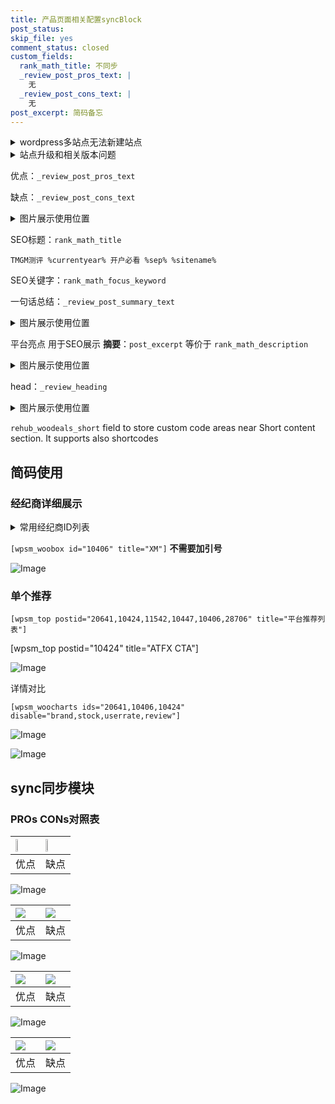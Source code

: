 ```yaml
---
title: 产品页面相关配置syncBlock
post_status: 
skip_file: yes
comment_status: closed
custom_fields:
  rank_math_title: 不同步
  _review_post_pros_text: |
    无
  _review_post_cons_text: |
    无
post_excerpt: 简码备忘
---
```

<details><summary>wordpress多站点无法新建站点</summary>

<li>和报错需要清理cookies一样的原因</li>
<li>wp-config.php里面<code>define( 'SUBDOMAIN_INSTALL', false );//子域名安装</code></li>
<li>新建子站点是用<code>define( 'SUBDOMAIN_INSTALL', true);//子域名安装</code> 完成以后，改成<code>false</code></li>
</details>

<details><summary>站点升级和相关版本问题</summary>

<p>wordpress：5.9.9
woocommerce：7.5.1
出现问题的地方：主题选项里面>><strong>Product layout >>compact style</strong></p>
<p>如何出现没有用过的字段 导致无法保存。先导出配置 然后进行修改，后面再次恢复即可。</p>
<p>出现部分字段无法显示时，需要返回默认布局后，对产品进行保存就好了。</p>
<p></p>
</details>

优点：`_review_post_pros_text`

缺点：`_review_post_cons_text`

<details><summary>图片展示使用位置</summary>

<img src="https://prod-files-secure.s3.us-west-2.amazonaws.com/39ed1227-6d7d-4570-be36-9ccd4a2c4241/f51d3d83-55d4-4bdf-9604-f37ec77ab556/Untitled.png?X-Amz-Algorithm=AWS4-HMAC-SHA256&X-Amz-Content-Sha256=UNSIGNED-PAYLOAD&X-Amz-Credential=ASIAZI2LB466TJQXZY3H%2F20250628%2Fus-west-2%2Fs3%2Faws4_request&X-Amz-Date=20250628T165517Z&X-Amz-Expires=3600&X-Amz-Security-Token=IQoJb3JpZ2luX2VjEJn%2F%2F%2F%2F%2F%2F%2F%2F%2F%2FwEaCXVzLXdlc3QtMiJIMEYCIQCOWvcTiq57s19EodaEa%2F8vF3nMGPb%2B3DrykyC%2BLX4d9gIhAPyqg9cWK95MPc8quRoWvjPY%2FZxTyV%2BIiDUjibx7L%2F%2BAKogECJL%2F%2F%2F%2F%2F%2F%2F%2F%2F%2FwEQABoMNjM3NDIzMTgzODA1IgwybKOb431P4hJRCBQq3APCg51VfV9CTcIqFeSxRQCFiIaXYJKEWus0RaffXy82Qus1veiOGLczFXlP%2BcuHJMnU7z%2FrwnsLm8UomPwWMcutUoGyTLKshsL8Ph8VbdU7EmvYJq9NpsUbuw0ncNehgUeT%2Bc7X4ObJA%2BeSW5pklZOoHpwn2k0aA8NlRhVw21GfigVcLK5iPHiro4Oj9qInbpUC7d5OP27mrwUJeLy359UZopM8YIacq0kvxv6Nw3pMys5VwVUp8WMyOwtvtfwFzCuahgUsbJWUUtyyq%2BcNnIL2BZsZt0YAg4MHz%2Fv%2FMHLmjcJZmGTnfNFw%2BhtNqDQb6QCf60ujP9TQD0w0mMlAdUPxA%2Bh%2FH2WqNOYVPFFEWPm3hUXpJpX%2BjtuujD7foGVfslsPFiZ%2BtJKUZaumRkiMVHjmhQ3e%2F5Jiz0sjwQ1r7WJ84jMZnRLW%2BxOA%2FCJIwteS1SkuQjAgQlpGMCJzuBQzY2Y9NBydOBAEwby0QutrZDJNBz%2BVXUR59xGVMd2hcNEO%2F1PbXB9xRhIZff8BuiXLM%2FCjBMdC0dvgb1bTa7HrR4ALoWtvFO5BDUw6YA%2BARxUcgttTQsICy%2Fx75msnDckeoLfYje8DltXRGT8Q%2Fzcl1IHuXLEVJQFV2OVtithTtDDlsoDDBjqkAXcOKFdXePryOokn623zjuhEpmuzxmqlbJzYLhGHEKBU%2BKjw%2BPKhIC1g2YG89Npy5sQdWx%2FqVzB2TXa%2Bnz2yM%2B81ZiXeBi%2B8cJJqoKDEYxT%2Fvqd9BLohkw5YUT4c5QZgs%2FB4oIf9KiHM4ds8Avc%2BWkkrNnVgkeCw3E6xsLOcpgG94Msa504SCZp0Y%2B4OldbWQPCoS5NAkHo9ilCHSGhxFZGf3rGn&X-Amz-Signature=97c90f093325010ab86f856bf8fc3449358cc14856f40c6def5a6e64a5599dbb&X-Amz-SignedHeaders=host&x-amz-checksum-mode=ENABLED&x-id=GetObject" alt="Image">
</details>

SEO标题：`rank_math_title`

`TMGM测评 %currentyear% 开户必看 %sep% %sitename%`

SEO关键字：`rank_math_focus_keyword`

一句话总结：`_review_post_summary_text`

<details><summary>图片展示使用位置</summary>

<img src="https://prod-files-secure.s3.us-west-2.amazonaws.com/39ed1227-6d7d-4570-be36-9ccd4a2c4241/4b96a922-296c-4f4e-8630-d1c870cbce01/Untitled.png?X-Amz-Algorithm=AWS4-HMAC-SHA256&X-Amz-Content-Sha256=UNSIGNED-PAYLOAD&X-Amz-Credential=ASIAZI2LB4666KKZ32KU%2F20250628%2Fus-west-2%2Fs3%2Faws4_request&X-Amz-Date=20250628T165517Z&X-Amz-Expires=3600&X-Amz-Security-Token=IQoJb3JpZ2luX2VjEJn%2F%2F%2F%2F%2F%2F%2F%2F%2F%2FwEaCXVzLXdlc3QtMiJHMEUCIGUsvJZQ6amr0CY3wGY%2F%2Bg8KroxqTC0IoJMt%2BxYzImI8AiEAhuC%2FcvXzs3ojbhyT2QJjtP96%2FCGhqnSRgAljevdpZsIqiAQIkv%2F%2F%2F%2F%2F%2F%2F%2F%2F%2FARAAGgw2Mzc0MjMxODM4MDUiDMoUeWTFF1CZ6N1OrircA6NMBqWfH6Mkfan5zCdvNpLoxV8VNC3L62EqyqNYwAOIHdauUWjlUd0W%2Fkz%2FPpHbfjb6hbAWNCuYxadHazufgPQOpoLlF%2Fa%2FhgDnA%2Fx6CK12eF1Fx37So8rt0DagLF3ciPyjQ8%2BsCvJQ5emUCjUmYOR%2FZBiGMBEGY4wfoaPoH%2ByzI2RiyH0eSW0aynCz%2FXCsZa94iyMQG61Mqvzj9HbgtaA%2FWvGArB%2BNEzwdYseTCWmFZAy69d6HERDv%2FxuoytfgMd3aMqXjMd%2B%2Bd7K5vDuyUQKKdgVFX3FU8x8fDinUvke9JpKvVWI8CFG6ZzADhq0SEsT5ZfmgF3%2Bq3%2BY3jG2IQscjXtBqVFyIEtsZqHQh1E0HJyplXGG2lt%2B0Jh3z2gVYjVRuKFMldpnhlNT3Fhmg5MNe7nP66lp0KZHKeYcSMbxrBaIIhhZ0viEis8s%2BZlKHGcthztLGDWsi%2FpaLE8d0HWw9KPSimAMcUzqj1PeAnZEVCnaqfdw9vFDb3K%2BTIgAlkvr%2BjnSkwWHRrfpBTleUTKvGXXkTMZtVWWIF0YRSuT1%2BtGM4dc6t1i0gRdRVuXKxnbGxbuQsIbRc4EjgKvvaj57g5W%2FnGQaL%2BwTMHnl3Ik5cjCD8yO2sNEjNYWSFMIKygMMGOqUBsQUkcuo0%2BiP%2FbqPlE3FirN23NwPTvJ51oTQKONPRm1pNZI89O%2B88kNW7NtzscU3wj5LFRn6JLp7JKcdY4yh%2BtYXyOCoWfcNdgEsiquux89JlxhnnVbPmOryYOwfzS1ojLvr9uUlz3JDMDxbaTCa5UD1gYDKU2TiaydFGJOCPP1zOAfJdGNOZ1Dhed0HWZ554xMsLkuTdzLU%2BehvTfhO2bo9u9%2BHe&X-Amz-Signature=e9f623ec25c48a0f6f676de1bf5bda3e7050d22f66f93f894ae2cc379e2428d0&X-Amz-SignedHeaders=host&x-amz-checksum-mode=ENABLED&x-id=GetObject" alt="Image">
</details>

平台亮点 用于SEO展示 **摘要**：`post_excerpt`  等价于 `rank_math_description`

<details><summary>图片展示使用位置</summary>

<img src="https://prod-files-secure.s3.us-west-2.amazonaws.com/39ed1227-6d7d-4570-be36-9ccd4a2c4241/1ee11f63-b60a-4dfe-a7a7-d58ff23b5d88/Untitled.png?X-Amz-Algorithm=AWS4-HMAC-SHA256&X-Amz-Content-Sha256=UNSIGNED-PAYLOAD&X-Amz-Credential=ASIAZI2LB4667MBBEZAF%2F20250628%2Fus-west-2%2Fs3%2Faws4_request&X-Amz-Date=20250628T165518Z&X-Amz-Expires=3600&X-Amz-Security-Token=IQoJb3JpZ2luX2VjEJn%2F%2F%2F%2F%2F%2F%2F%2F%2F%2FwEaCXVzLXdlc3QtMiJHMEUCIQCr6kNbKR3VlkNUzu9NdTQTYRqzO43r3Wev2YAdU89thgIgfXBkb2fQ2HABsiv2J7sH0knpgpJ81SEAJU0LsbESMZwqiAQIkv%2F%2F%2F%2F%2F%2F%2F%2F%2F%2FARAAGgw2Mzc0MjMxODM4MDUiDNQMVHswkLH2qAjHNSrcA9rfPbHwRBJsz2%2F44NRszE%2FxRPtyJoLeTldvMSNOV1ERX0OFCXiaG9L%2BpU5mJ26o%2F%2Bkxw2CdjWoZfcmrhHzUuK6mC%2FTMjQ4%2FSvhMg07O7jeQT%2B9kc0mH6Y8ioEqJ%2F0IrqsaTskKpu5F53cm3DeDIyxTKbwU7AcAy6nscVF%2FX5YoqwcFOGgvQh7Dc34H2SZqERvHPY6A2KixzDEBUlgFTjRWSOYvGEHqJ6ulZP5Y47dzyg9%2Fc%2BFyu08l9Wt72u1w9%2FtAQM9SvdnAhmJmybHSDjpiT5UzctEFGbI3zQ5Z57OipIRTdc0ITOucuFWaCBaAXsmY5TIRbkqx11uCYp7IQTjInHhANImWXS76BlpFCWtssVA1H3s3jBLeJ5qsTKslGRSc9xLfPmRe6CvnXgEKIzBYr7HYit2Kr3P8VKUyF96CoI0ocC8%2FvfIE0V95gjgwbsiBrpXXdHt5euIT1R2CL%2FmObkSb8wG8zoTQQ5WUrkffkquaRKX%2FfT4p1Fv5jru2crj6m0o4XLdhBXbp5coJlKTcWiGZpGQiTCTYTz3wYH7Aofqda9vTdz%2FVQm1obwx3m2pbqH1xRzM8KcCtP%2FosH0HHjYZoXIDTLpqLvxMp9CmTF1YfW7LV6Cg%2B7l0S5MKmygMMGOqUBgVcaR%2FfyUBLHZrrlURIwXYPjmuiyNo61zd2Jg%2FjY83SGGkieJnIYcpIB9SJrhE8DOPJruJ34E5iMiUsARZi%2BwQMtdJOVzDFTpDnMyxISiUGEIhGx0dMRqQND%2BjTUqfTwjlGvTaHKL8xYWQjPnv2F7thy3G4kh%2BkjHOqF%2FX9%2FYEgF6%2Fa0ILCFkckPLP6kpYNF0Vde55mHA4RimSZengfPkmkfrqEU&X-Amz-Signature=c6a99b5bf194ff9d3ba3657d3477f0ee45e70646ef45711d8ca69c5b1c3dc911&X-Amz-SignedHeaders=host&x-amz-checksum-mode=ENABLED&x-id=GetObject" alt="Image">
<img src="https://prod-files-secure.s3.us-west-2.amazonaws.com/39ed1227-6d7d-4570-be36-9ccd4a2c4241/ad4118b5-78d8-4fbe-801e-3b29b5d99c01/Untitled.png?X-Amz-Algorithm=AWS4-HMAC-SHA256&X-Amz-Content-Sha256=UNSIGNED-PAYLOAD&X-Amz-Credential=ASIAZI2LB4667MBBEZAF%2F20250628%2Fus-west-2%2Fs3%2Faws4_request&X-Amz-Date=20250628T165518Z&X-Amz-Expires=3600&X-Amz-Security-Token=IQoJb3JpZ2luX2VjEJn%2F%2F%2F%2F%2F%2F%2F%2F%2F%2FwEaCXVzLXdlc3QtMiJHMEUCIQCr6kNbKR3VlkNUzu9NdTQTYRqzO43r3Wev2YAdU89thgIgfXBkb2fQ2HABsiv2J7sH0knpgpJ81SEAJU0LsbESMZwqiAQIkv%2F%2F%2F%2F%2F%2F%2F%2F%2F%2FARAAGgw2Mzc0MjMxODM4MDUiDNQMVHswkLH2qAjHNSrcA9rfPbHwRBJsz2%2F44NRszE%2FxRPtyJoLeTldvMSNOV1ERX0OFCXiaG9L%2BpU5mJ26o%2F%2Bkxw2CdjWoZfcmrhHzUuK6mC%2FTMjQ4%2FSvhMg07O7jeQT%2B9kc0mH6Y8ioEqJ%2F0IrqsaTskKpu5F53cm3DeDIyxTKbwU7AcAy6nscVF%2FX5YoqwcFOGgvQh7Dc34H2SZqERvHPY6A2KixzDEBUlgFTjRWSOYvGEHqJ6ulZP5Y47dzyg9%2Fc%2BFyu08l9Wt72u1w9%2FtAQM9SvdnAhmJmybHSDjpiT5UzctEFGbI3zQ5Z57OipIRTdc0ITOucuFWaCBaAXsmY5TIRbkqx11uCYp7IQTjInHhANImWXS76BlpFCWtssVA1H3s3jBLeJ5qsTKslGRSc9xLfPmRe6CvnXgEKIzBYr7HYit2Kr3P8VKUyF96CoI0ocC8%2FvfIE0V95gjgwbsiBrpXXdHt5euIT1R2CL%2FmObkSb8wG8zoTQQ5WUrkffkquaRKX%2FfT4p1Fv5jru2crj6m0o4XLdhBXbp5coJlKTcWiGZpGQiTCTYTz3wYH7Aofqda9vTdz%2FVQm1obwx3m2pbqH1xRzM8KcCtP%2FosH0HHjYZoXIDTLpqLvxMp9CmTF1YfW7LV6Cg%2B7l0S5MKmygMMGOqUBgVcaR%2FfyUBLHZrrlURIwXYPjmuiyNo61zd2Jg%2FjY83SGGkieJnIYcpIB9SJrhE8DOPJruJ34E5iMiUsARZi%2BwQMtdJOVzDFTpDnMyxISiUGEIhGx0dMRqQND%2BjTUqfTwjlGvTaHKL8xYWQjPnv2F7thy3G4kh%2BkjHOqF%2FX9%2FYEgF6%2Fa0ILCFkckPLP6kpYNF0Vde55mHA4RimSZengfPkmkfrqEU&X-Amz-Signature=6a0e55350766cefdaa63a44d94508abb048aa5d8cc88d3f2544cd9eef6b2bcf0&X-Amz-SignedHeaders=host&x-amz-checksum-mode=ENABLED&x-id=GetObject" alt="Image">
<img src="https://prod-files-secure.s3.us-west-2.amazonaws.com/39ed1227-6d7d-4570-be36-9ccd4a2c4241/a38cf7c9-a79c-4b64-9e94-13589fe0758b/Untitled.png?X-Amz-Algorithm=AWS4-HMAC-SHA256&X-Amz-Content-Sha256=UNSIGNED-PAYLOAD&X-Amz-Credential=ASIAZI2LB4667MBBEZAF%2F20250628%2Fus-west-2%2Fs3%2Faws4_request&X-Amz-Date=20250628T165518Z&X-Amz-Expires=3600&X-Amz-Security-Token=IQoJb3JpZ2luX2VjEJn%2F%2F%2F%2F%2F%2F%2F%2F%2F%2FwEaCXVzLXdlc3QtMiJHMEUCIQCr6kNbKR3VlkNUzu9NdTQTYRqzO43r3Wev2YAdU89thgIgfXBkb2fQ2HABsiv2J7sH0knpgpJ81SEAJU0LsbESMZwqiAQIkv%2F%2F%2F%2F%2F%2F%2F%2F%2F%2FARAAGgw2Mzc0MjMxODM4MDUiDNQMVHswkLH2qAjHNSrcA9rfPbHwRBJsz2%2F44NRszE%2FxRPtyJoLeTldvMSNOV1ERX0OFCXiaG9L%2BpU5mJ26o%2F%2Bkxw2CdjWoZfcmrhHzUuK6mC%2FTMjQ4%2FSvhMg07O7jeQT%2B9kc0mH6Y8ioEqJ%2F0IrqsaTskKpu5F53cm3DeDIyxTKbwU7AcAy6nscVF%2FX5YoqwcFOGgvQh7Dc34H2SZqERvHPY6A2KixzDEBUlgFTjRWSOYvGEHqJ6ulZP5Y47dzyg9%2Fc%2BFyu08l9Wt72u1w9%2FtAQM9SvdnAhmJmybHSDjpiT5UzctEFGbI3zQ5Z57OipIRTdc0ITOucuFWaCBaAXsmY5TIRbkqx11uCYp7IQTjInHhANImWXS76BlpFCWtssVA1H3s3jBLeJ5qsTKslGRSc9xLfPmRe6CvnXgEKIzBYr7HYit2Kr3P8VKUyF96CoI0ocC8%2FvfIE0V95gjgwbsiBrpXXdHt5euIT1R2CL%2FmObkSb8wG8zoTQQ5WUrkffkquaRKX%2FfT4p1Fv5jru2crj6m0o4XLdhBXbp5coJlKTcWiGZpGQiTCTYTz3wYH7Aofqda9vTdz%2FVQm1obwx3m2pbqH1xRzM8KcCtP%2FosH0HHjYZoXIDTLpqLvxMp9CmTF1YfW7LV6Cg%2B7l0S5MKmygMMGOqUBgVcaR%2FfyUBLHZrrlURIwXYPjmuiyNo61zd2Jg%2FjY83SGGkieJnIYcpIB9SJrhE8DOPJruJ34E5iMiUsARZi%2BwQMtdJOVzDFTpDnMyxISiUGEIhGx0dMRqQND%2BjTUqfTwjlGvTaHKL8xYWQjPnv2F7thy3G4kh%2BkjHOqF%2FX9%2FYEgF6%2Fa0ILCFkckPLP6kpYNF0Vde55mHA4RimSZengfPkmkfrqEU&X-Amz-Signature=d2ecd163ab2f27b15cea79ad371e7db8bb3a5cd6882792f6398e6850d81315ec&X-Amz-SignedHeaders=host&x-amz-checksum-mode=ENABLED&x-id=GetObject" alt="Image">
<img src="https://prod-files-secure.s3.us-west-2.amazonaws.com/39ed1227-6d7d-4570-be36-9ccd4a2c4241/7da6fc1e-d2ac-42ae-8c75-cb5749aa18f6/Untitled.png?X-Amz-Algorithm=AWS4-HMAC-SHA256&X-Amz-Content-Sha256=UNSIGNED-PAYLOAD&X-Amz-Credential=ASIAZI2LB4667MBBEZAF%2F20250628%2Fus-west-2%2Fs3%2Faws4_request&X-Amz-Date=20250628T165518Z&X-Amz-Expires=3600&X-Amz-Security-Token=IQoJb3JpZ2luX2VjEJn%2F%2F%2F%2F%2F%2F%2F%2F%2F%2FwEaCXVzLXdlc3QtMiJHMEUCIQCr6kNbKR3VlkNUzu9NdTQTYRqzO43r3Wev2YAdU89thgIgfXBkb2fQ2HABsiv2J7sH0knpgpJ81SEAJU0LsbESMZwqiAQIkv%2F%2F%2F%2F%2F%2F%2F%2F%2F%2FARAAGgw2Mzc0MjMxODM4MDUiDNQMVHswkLH2qAjHNSrcA9rfPbHwRBJsz2%2F44NRszE%2FxRPtyJoLeTldvMSNOV1ERX0OFCXiaG9L%2BpU5mJ26o%2F%2Bkxw2CdjWoZfcmrhHzUuK6mC%2FTMjQ4%2FSvhMg07O7jeQT%2B9kc0mH6Y8ioEqJ%2F0IrqsaTskKpu5F53cm3DeDIyxTKbwU7AcAy6nscVF%2FX5YoqwcFOGgvQh7Dc34H2SZqERvHPY6A2KixzDEBUlgFTjRWSOYvGEHqJ6ulZP5Y47dzyg9%2Fc%2BFyu08l9Wt72u1w9%2FtAQM9SvdnAhmJmybHSDjpiT5UzctEFGbI3zQ5Z57OipIRTdc0ITOucuFWaCBaAXsmY5TIRbkqx11uCYp7IQTjInHhANImWXS76BlpFCWtssVA1H3s3jBLeJ5qsTKslGRSc9xLfPmRe6CvnXgEKIzBYr7HYit2Kr3P8VKUyF96CoI0ocC8%2FvfIE0V95gjgwbsiBrpXXdHt5euIT1R2CL%2FmObkSb8wG8zoTQQ5WUrkffkquaRKX%2FfT4p1Fv5jru2crj6m0o4XLdhBXbp5coJlKTcWiGZpGQiTCTYTz3wYH7Aofqda9vTdz%2FVQm1obwx3m2pbqH1xRzM8KcCtP%2FosH0HHjYZoXIDTLpqLvxMp9CmTF1YfW7LV6Cg%2B7l0S5MKmygMMGOqUBgVcaR%2FfyUBLHZrrlURIwXYPjmuiyNo61zd2Jg%2FjY83SGGkieJnIYcpIB9SJrhE8DOPJruJ34E5iMiUsARZi%2BwQMtdJOVzDFTpDnMyxISiUGEIhGx0dMRqQND%2BjTUqfTwjlGvTaHKL8xYWQjPnv2F7thy3G4kh%2BkjHOqF%2FX9%2FYEgF6%2Fa0ILCFkckPLP6kpYNF0Vde55mHA4RimSZengfPkmkfrqEU&X-Amz-Signature=616ba62a3f41e13aac4324b272367cf9c67130b469187572469d5aed9c77017f&X-Amz-SignedHeaders=host&x-amz-checksum-mode=ENABLED&x-id=GetObject" alt="Image">
<img src="https://prod-files-secure.s3.us-west-2.amazonaws.com/39ed1227-6d7d-4570-be36-9ccd4a2c4241/7e97f40a-eaee-47f5-b2f9-475f96808fa7/Untitled.png?X-Amz-Algorithm=AWS4-HMAC-SHA256&X-Amz-Content-Sha256=UNSIGNED-PAYLOAD&X-Amz-Credential=ASIAZI2LB4667MBBEZAF%2F20250628%2Fus-west-2%2Fs3%2Faws4_request&X-Amz-Date=20250628T165518Z&X-Amz-Expires=3600&X-Amz-Security-Token=IQoJb3JpZ2luX2VjEJn%2F%2F%2F%2F%2F%2F%2F%2F%2F%2FwEaCXVzLXdlc3QtMiJHMEUCIQCr6kNbKR3VlkNUzu9NdTQTYRqzO43r3Wev2YAdU89thgIgfXBkb2fQ2HABsiv2J7sH0knpgpJ81SEAJU0LsbESMZwqiAQIkv%2F%2F%2F%2F%2F%2F%2F%2F%2F%2FARAAGgw2Mzc0MjMxODM4MDUiDNQMVHswkLH2qAjHNSrcA9rfPbHwRBJsz2%2F44NRszE%2FxRPtyJoLeTldvMSNOV1ERX0OFCXiaG9L%2BpU5mJ26o%2F%2Bkxw2CdjWoZfcmrhHzUuK6mC%2FTMjQ4%2FSvhMg07O7jeQT%2B9kc0mH6Y8ioEqJ%2F0IrqsaTskKpu5F53cm3DeDIyxTKbwU7AcAy6nscVF%2FX5YoqwcFOGgvQh7Dc34H2SZqERvHPY6A2KixzDEBUlgFTjRWSOYvGEHqJ6ulZP5Y47dzyg9%2Fc%2BFyu08l9Wt72u1w9%2FtAQM9SvdnAhmJmybHSDjpiT5UzctEFGbI3zQ5Z57OipIRTdc0ITOucuFWaCBaAXsmY5TIRbkqx11uCYp7IQTjInHhANImWXS76BlpFCWtssVA1H3s3jBLeJ5qsTKslGRSc9xLfPmRe6CvnXgEKIzBYr7HYit2Kr3P8VKUyF96CoI0ocC8%2FvfIE0V95gjgwbsiBrpXXdHt5euIT1R2CL%2FmObkSb8wG8zoTQQ5WUrkffkquaRKX%2FfT4p1Fv5jru2crj6m0o4XLdhBXbp5coJlKTcWiGZpGQiTCTYTz3wYH7Aofqda9vTdz%2FVQm1obwx3m2pbqH1xRzM8KcCtP%2FosH0HHjYZoXIDTLpqLvxMp9CmTF1YfW7LV6Cg%2B7l0S5MKmygMMGOqUBgVcaR%2FfyUBLHZrrlURIwXYPjmuiyNo61zd2Jg%2FjY83SGGkieJnIYcpIB9SJrhE8DOPJruJ34E5iMiUsARZi%2BwQMtdJOVzDFTpDnMyxISiUGEIhGx0dMRqQND%2BjTUqfTwjlGvTaHKL8xYWQjPnv2F7thy3G4kh%2BkjHOqF%2FX9%2FYEgF6%2Fa0ILCFkckPLP6kpYNF0Vde55mHA4RimSZengfPkmkfrqEU&X-Amz-Signature=c938f3a54bc8fc49f19a8395c19624b53ebfd9819f639ecd159384b7e74ff143&X-Amz-SignedHeaders=host&x-amz-checksum-mode=ENABLED&x-id=GetObject" alt="Image">
</details>

head：`_review_heading`

<details><summary>图片展示使用位置</summary>

<img src="https://prod-files-secure.s3.us-west-2.amazonaws.com/39ed1227-6d7d-4570-be36-9ccd4a2c4241/3a4650ad-9887-415c-889a-edd51fa54f27/Untitled.png?X-Amz-Algorithm=AWS4-HMAC-SHA256&X-Amz-Content-Sha256=UNSIGNED-PAYLOAD&X-Amz-Credential=ASIAZI2LB466Z7LPD2PY%2F20250628%2Fus-west-2%2Fs3%2Faws4_request&X-Amz-Date=20250628T165518Z&X-Amz-Expires=3600&X-Amz-Security-Token=IQoJb3JpZ2luX2VjEJn%2F%2F%2F%2F%2F%2F%2F%2F%2F%2FwEaCXVzLXdlc3QtMiJGMEQCIHS6VQi2ySmo0aupVhLzcJfxnlDgBLH1qbMzDQur0Rx9AiArIImTAIC7PykqEkREartrG3oNy8tFIM0CT8ibZxM1YSqIBAiS%2F%2F%2F%2F%2F%2F%2F%2F%2F%2F8BEAAaDDYzNzQyMzE4MzgwNSIMlSSo%2FkCwwLHryUr0KtwDhkRGsmysG7ST9CJopgwlWTcBL%2BjgIm7Kh3p6%2FLXJxowl17UoacW8UOPbCho8x%2FHeEiE%2FO7U6plppMMajFVP9Cdlvnyn5TGSH4bZ8XnAHyJMIw1PwSiTxx7LxqbhI0HNzn3T8EdBMOmwfdwhY28yD2LD6fL0qru5ye8Ztd3OSLcElMJF%2Bg%2Bjt%2B4hXd8DOEIGvhlVm2djNgVV9h9Nnp9xvjE2gmmlmIVDWmkNdRXwasA3iL3Zz1z0Xt8k%2B7ZVY81lARF3o4mIOCDkHHBP0nmxjtNR96IvbpFB8f7Z4IE67l3jluXVMjXlIJpx4YrY8a%2F660F5aFdl0bVLa7Wl6L5uXwCnwZa02ddvYmkEKDAiY2mtbWTCfldoUVyejoQ%2BucgDqcGCzqzUui5Sb9xynjUJK3TuYfi9zwMoKQecAC7yc4IEzsuMXx72Vao7BX%2B%2BQZBl02hX2Bf1Jgt5VH9prVDL5cF99c8dmjDFa5JsnxGoteEB2X6MLjGVDxGi75bEWqt2AzOfj8vv9%2BQZZKfmHb5ltIss43%2B%2Fw3Ft3FgF9KIDB8Km6uW8Ii3%2BBgA5if9hjiN2o7XaykgrlM7E9O4LKI67jn0jU2U3CFxoClujs1Dm272icwcvd66vmXaXH9DcwkLKAwwY6pgFmv6J89mzUckDmDogXmJegtpRz3YPDxHOakcTfJ1536ZaNtz8hE0AfW%2F2xMDzvPs%2FweLjHdbx1%2Fg%2FVtltEqBTM83Mwgia2wF6FCuQ5Ugy3fVO9wVCUSJ80UoKtH2JllQkcISImDXHSTG4s%2BzNZwP8CzgG6%2B8K8LJrbOGnZ83zQI%2FDquv7Osa3e0BH0V3gpY3CPKxZAI%2FCoa0j1pB59XtzFmGh%2BmgS6&X-Amz-Signature=c8687b7b729abe5a7f1baaadccba7dc050a76cf46552dcdb789ebafd442ca42e&X-Amz-SignedHeaders=host&x-amz-checksum-mode=ENABLED&x-id=GetObject" alt="Image">
</details>

`rehub_woodeals_short`	field to store custom code areas near Short content section. It supports also shortcodes



## 简码使用

### 经纪商详细展示

<details><summary>常用经纪商ID列表</summary>

<pre><code class="php">嘉盛 ===> 20641  [wpsm_woobox id="20641" title="嘉盛"]
易信easymarkets ===> 11542  [wpsm_woobox id="11542" title="易信easymarkets"]
ATFX外汇 ===> 10424  [wpsm_woobox id="10424" title="ATFX"]
XM ===> 10406  [wpsm_woobox id="10406" title="XM"]
TMGM ===> 29622  [wpsm_woobox id="29622" title="TMGM"]
HYCM ===> 10447  [wpsm_woobox id="10447" title="HYCM"]
fpmarkets澳福外汇 ===> 20639  [wpsm_woobox id="20639" title="fpmarkets澳福外汇"]</code></pre>
</details>

`[wpsm_woobox id="10406" title="XM"]` **不需要加引号**

![Image](https://prod-files-secure.s3.us-west-2.amazonaws.com/39ed1227-6d7d-4570-be36-9ccd4a2c4241/4f898f9d-0fa7-4e43-acd3-ac6bc7be575a/Untitled.png?X-Amz-Algorithm=AWS4-HMAC-SHA256&X-Amz-Content-Sha256=UNSIGNED-PAYLOAD&X-Amz-Credential=ASIAZI2LB4662RYQG3XJ%2F20250628%2Fus-west-2%2Fs3%2Faws4_request&X-Amz-Date=20250628T165516Z&X-Amz-Expires=3600&X-Amz-Security-Token=IQoJb3JpZ2luX2VjEJn%2F%2F%2F%2F%2F%2F%2F%2F%2F%2FwEaCXVzLXdlc3QtMiJHMEUCIEPtgxKneq5a3wymiYG4wGGXSY%2B8%2F1%2FgY4upowjUxKB5AiEAzcEjFEORmXKoAgxeKrlaus0cKKyz6waqRM8E4NCelOUqiAQIkf%2F%2F%2F%2F%2F%2F%2F%2F%2F%2FARAAGgw2Mzc0MjMxODM4MDUiDDk0vJPyHye8KajbyircA5P7si%2FQgswVwdNB7%2BCnBhfUdT%2B9czQcyDgpIbH6WxXb2oDYHy%2FkAjna5tHQyg7e3s%2Fv71cHQTa9JBjZboLCU9b47Em5sCyI84dN3M5RETn%2BHWFSqNDAryumMssHt2oWPGABt%2BOnrFCVL2WI%2FQZe%2F0ujAO0CXkQakjZPoKjz03kMcoJsDpkAqxmr49YDgbOgrfwmsN1ipWXEat65Kg5gsssTKTqM8zl1G2tY9hN2Ic7SuFtnWAVFafSTr2gkraswRCH94etiwfOZRwE9jFKFa9TjZuxaj6yKEibd1wwp6wmli2Ww0Wwbx3seYxdF0oO70To3NA3SYHXbXOuVozEQc2OI2BrDkHE4AVz8%2BcaYA8A6vEjUGCAy62uB8ejmdDgrAskDtRs7U5fN5SE3YLo%2Bo4WohG9tEShiXkWjA%2Bj1JqRE2TbYSXyesRFoXY5rz%2F5l3wvUdTTWDT6CxiJ6jKq0%2BdwIzU1139%2BrzNRyCPtUFFHW4Z1WAv9y0Av3B9eFg4wUKDMmhNWULNVb%2FsVgX5WmmwvdzYhWkejtE6vBcnRFhHnufJYPACg5EZSKOlURpHU9QL01EYXw4y3azvlKv3T0smsYp%2FwenGIdaxE9WGVgYQ6Lw35mz8UHXfCiMRDFMJmxgMMGOqUBwDj2W5roCl6hBRp1cWWUSFIB5Gc7Ufzxrye0JyvrIR%2BKw5NsxplPVjLGgD6VzC5UoZZhAYrK%2F1OAijRUMc7QCV1zWwthzpBxBtWDzK%2FacNw44Dv2jnBAZnOaeXwhFjh9qFvkHrl8hD1slvgQ0fzKhPFPh6OBAC1g7NpOEB6vajB0Xz9eNRmB4ljlsA8bKhf6YZvBcnGr9yUYtHGvaySlCtyBCjP0&X-Amz-Signature=95af40700cf3df844e1c2c04fe032f083067b6ea98428b9c3a27b80af2d837f3&X-Amz-SignedHeaders=host&x-amz-checksum-mode=ENABLED&x-id=GetObject)

### 单个推荐
`[wpsm_top postid="20641,10424,11542,10447,10406,28706" title="平台推荐列表"]`

[wpsm_top postid="10424" title="ATFX CTA"]

![Image](https://prod-files-secure.s3.us-west-2.amazonaws.com/39ed1227-6d7d-4570-be36-9ccd4a2c4241/5ac620dc-51a8-48b6-b55d-91f47299193c/Untitled.png?X-Amz-Algorithm=AWS4-HMAC-SHA256&X-Amz-Content-Sha256=UNSIGNED-PAYLOAD&X-Amz-Credential=ASIAZI2LB4662RYQG3XJ%2F20250628%2Fus-west-2%2Fs3%2Faws4_request&X-Amz-Date=20250628T165516Z&X-Amz-Expires=3600&X-Amz-Security-Token=IQoJb3JpZ2luX2VjEJn%2F%2F%2F%2F%2F%2F%2F%2F%2F%2FwEaCXVzLXdlc3QtMiJHMEUCIEPtgxKneq5a3wymiYG4wGGXSY%2B8%2F1%2FgY4upowjUxKB5AiEAzcEjFEORmXKoAgxeKrlaus0cKKyz6waqRM8E4NCelOUqiAQIkf%2F%2F%2F%2F%2F%2F%2F%2F%2F%2FARAAGgw2Mzc0MjMxODM4MDUiDDk0vJPyHye8KajbyircA5P7si%2FQgswVwdNB7%2BCnBhfUdT%2B9czQcyDgpIbH6WxXb2oDYHy%2FkAjna5tHQyg7e3s%2Fv71cHQTa9JBjZboLCU9b47Em5sCyI84dN3M5RETn%2BHWFSqNDAryumMssHt2oWPGABt%2BOnrFCVL2WI%2FQZe%2F0ujAO0CXkQakjZPoKjz03kMcoJsDpkAqxmr49YDgbOgrfwmsN1ipWXEat65Kg5gsssTKTqM8zl1G2tY9hN2Ic7SuFtnWAVFafSTr2gkraswRCH94etiwfOZRwE9jFKFa9TjZuxaj6yKEibd1wwp6wmli2Ww0Wwbx3seYxdF0oO70To3NA3SYHXbXOuVozEQc2OI2BrDkHE4AVz8%2BcaYA8A6vEjUGCAy62uB8ejmdDgrAskDtRs7U5fN5SE3YLo%2Bo4WohG9tEShiXkWjA%2Bj1JqRE2TbYSXyesRFoXY5rz%2F5l3wvUdTTWDT6CxiJ6jKq0%2BdwIzU1139%2BrzNRyCPtUFFHW4Z1WAv9y0Av3B9eFg4wUKDMmhNWULNVb%2FsVgX5WmmwvdzYhWkejtE6vBcnRFhHnufJYPACg5EZSKOlURpHU9QL01EYXw4y3azvlKv3T0smsYp%2FwenGIdaxE9WGVgYQ6Lw35mz8UHXfCiMRDFMJmxgMMGOqUBwDj2W5roCl6hBRp1cWWUSFIB5Gc7Ufzxrye0JyvrIR%2BKw5NsxplPVjLGgD6VzC5UoZZhAYrK%2F1OAijRUMc7QCV1zWwthzpBxBtWDzK%2FacNw44Dv2jnBAZnOaeXwhFjh9qFvkHrl8hD1slvgQ0fzKhPFPh6OBAC1g7NpOEB6vajB0Xz9eNRmB4ljlsA8bKhf6YZvBcnGr9yUYtHGvaySlCtyBCjP0&X-Amz-Signature=c19285542f8282b47655d0c7d235db8ced3e8daa5121c887df802b73c4bef09b&X-Amz-SignedHeaders=host&x-amz-checksum-mode=ENABLED&x-id=GetObject)

详情对比

`[wpsm_woocharts ids="20641,10406,10424" disable="brand,stock,userrate,review"]`

![Image](https://prod-files-secure.s3.us-west-2.amazonaws.com/39ed1227-6d7d-4570-be36-9ccd4a2c4241/bf3ba45f-b9f3-4295-8aef-b4a495fd25f4/Untitled.png?X-Amz-Algorithm=AWS4-HMAC-SHA256&X-Amz-Content-Sha256=UNSIGNED-PAYLOAD&X-Amz-Credential=ASIAZI2LB4662RYQG3XJ%2F20250628%2Fus-west-2%2Fs3%2Faws4_request&X-Amz-Date=20250628T165516Z&X-Amz-Expires=3600&X-Amz-Security-Token=IQoJb3JpZ2luX2VjEJn%2F%2F%2F%2F%2F%2F%2F%2F%2F%2FwEaCXVzLXdlc3QtMiJHMEUCIEPtgxKneq5a3wymiYG4wGGXSY%2B8%2F1%2FgY4upowjUxKB5AiEAzcEjFEORmXKoAgxeKrlaus0cKKyz6waqRM8E4NCelOUqiAQIkf%2F%2F%2F%2F%2F%2F%2F%2F%2F%2FARAAGgw2Mzc0MjMxODM4MDUiDDk0vJPyHye8KajbyircA5P7si%2FQgswVwdNB7%2BCnBhfUdT%2B9czQcyDgpIbH6WxXb2oDYHy%2FkAjna5tHQyg7e3s%2Fv71cHQTa9JBjZboLCU9b47Em5sCyI84dN3M5RETn%2BHWFSqNDAryumMssHt2oWPGABt%2BOnrFCVL2WI%2FQZe%2F0ujAO0CXkQakjZPoKjz03kMcoJsDpkAqxmr49YDgbOgrfwmsN1ipWXEat65Kg5gsssTKTqM8zl1G2tY9hN2Ic7SuFtnWAVFafSTr2gkraswRCH94etiwfOZRwE9jFKFa9TjZuxaj6yKEibd1wwp6wmli2Ww0Wwbx3seYxdF0oO70To3NA3SYHXbXOuVozEQc2OI2BrDkHE4AVz8%2BcaYA8A6vEjUGCAy62uB8ejmdDgrAskDtRs7U5fN5SE3YLo%2Bo4WohG9tEShiXkWjA%2Bj1JqRE2TbYSXyesRFoXY5rz%2F5l3wvUdTTWDT6CxiJ6jKq0%2BdwIzU1139%2BrzNRyCPtUFFHW4Z1WAv9y0Av3B9eFg4wUKDMmhNWULNVb%2FsVgX5WmmwvdzYhWkejtE6vBcnRFhHnufJYPACg5EZSKOlURpHU9QL01EYXw4y3azvlKv3T0smsYp%2FwenGIdaxE9WGVgYQ6Lw35mz8UHXfCiMRDFMJmxgMMGOqUBwDj2W5roCl6hBRp1cWWUSFIB5Gc7Ufzxrye0JyvrIR%2BKw5NsxplPVjLGgD6VzC5UoZZhAYrK%2F1OAijRUMc7QCV1zWwthzpBxBtWDzK%2FacNw44Dv2jnBAZnOaeXwhFjh9qFvkHrl8hD1slvgQ0fzKhPFPh6OBAC1g7NpOEB6vajB0Xz9eNRmB4ljlsA8bKhf6YZvBcnGr9yUYtHGvaySlCtyBCjP0&X-Amz-Signature=aa3983e49a92fe2fc60390134e7a275ad7208e799788691740fa916bc2eee41e&X-Amz-SignedHeaders=host&x-amz-checksum-mode=ENABLED&x-id=GetObject)

![Image](https://prod-files-secure.s3.us-west-2.amazonaws.com/39ed1227-6d7d-4570-be36-9ccd4a2c4241/30bc56ef-f383-4b48-9768-2ebc9e436ec0/Untitled.png?X-Amz-Algorithm=AWS4-HMAC-SHA256&X-Amz-Content-Sha256=UNSIGNED-PAYLOAD&X-Amz-Credential=ASIAZI2LB4662RYQG3XJ%2F20250628%2Fus-west-2%2Fs3%2Faws4_request&X-Amz-Date=20250628T165516Z&X-Amz-Expires=3600&X-Amz-Security-Token=IQoJb3JpZ2luX2VjEJn%2F%2F%2F%2F%2F%2F%2F%2F%2F%2FwEaCXVzLXdlc3QtMiJHMEUCIEPtgxKneq5a3wymiYG4wGGXSY%2B8%2F1%2FgY4upowjUxKB5AiEAzcEjFEORmXKoAgxeKrlaus0cKKyz6waqRM8E4NCelOUqiAQIkf%2F%2F%2F%2F%2F%2F%2F%2F%2F%2FARAAGgw2Mzc0MjMxODM4MDUiDDk0vJPyHye8KajbyircA5P7si%2FQgswVwdNB7%2BCnBhfUdT%2B9czQcyDgpIbH6WxXb2oDYHy%2FkAjna5tHQyg7e3s%2Fv71cHQTa9JBjZboLCU9b47Em5sCyI84dN3M5RETn%2BHWFSqNDAryumMssHt2oWPGABt%2BOnrFCVL2WI%2FQZe%2F0ujAO0CXkQakjZPoKjz03kMcoJsDpkAqxmr49YDgbOgrfwmsN1ipWXEat65Kg5gsssTKTqM8zl1G2tY9hN2Ic7SuFtnWAVFafSTr2gkraswRCH94etiwfOZRwE9jFKFa9TjZuxaj6yKEibd1wwp6wmli2Ww0Wwbx3seYxdF0oO70To3NA3SYHXbXOuVozEQc2OI2BrDkHE4AVz8%2BcaYA8A6vEjUGCAy62uB8ejmdDgrAskDtRs7U5fN5SE3YLo%2Bo4WohG9tEShiXkWjA%2Bj1JqRE2TbYSXyesRFoXY5rz%2F5l3wvUdTTWDT6CxiJ6jKq0%2BdwIzU1139%2BrzNRyCPtUFFHW4Z1WAv9y0Av3B9eFg4wUKDMmhNWULNVb%2FsVgX5WmmwvdzYhWkejtE6vBcnRFhHnufJYPACg5EZSKOlURpHU9QL01EYXw4y3azvlKv3T0smsYp%2FwenGIdaxE9WGVgYQ6Lw35mz8UHXfCiMRDFMJmxgMMGOqUBwDj2W5roCl6hBRp1cWWUSFIB5Gc7Ufzxrye0JyvrIR%2BKw5NsxplPVjLGgD6VzC5UoZZhAYrK%2F1OAijRUMc7QCV1zWwthzpBxBtWDzK%2FacNw44Dv2jnBAZnOaeXwhFjh9qFvkHrl8hD1slvgQ0fzKhPFPh6OBAC1g7NpOEB6vajB0Xz9eNRmB4ljlsA8bKhf6YZvBcnGr9yUYtHGvaySlCtyBCjP0&X-Amz-Signature=62d28fd510be4b808849839b6d5ba3cce6d656a19fb5968be056ff6ec70e5c2d&X-Amz-SignedHeaders=host&x-amz-checksum-mode=ENABLED&x-id=GetObject)

## sync同步模块

### PROs CONs对照表

| <img src="https://cdn.ifttt.fun/gh/jarlin8/OSS@main/icons/customize/pros.svg" height="auto" width="37.3%"> | <img src="https://cdn.ifttt.fun/gh/jarlin8/OSS@main/icons/customize/cons.svg" height="auto" width="28.8%"> |
| :--- | :--- |
| 优点 | 缺点 |

![Image](https://prod-files-secure.s3.us-west-2.amazonaws.com/39ed1227-6d7d-4570-be36-9ccd4a2c4241/8742b755-dfb5-4004-9a5f-d6e561664bd8/Untitled.png?X-Amz-Algorithm=AWS4-HMAC-SHA256&X-Amz-Content-Sha256=UNSIGNED-PAYLOAD&X-Amz-Credential=ASIAZI2LB4662RYQG3XJ%2F20250628%2Fus-west-2%2Fs3%2Faws4_request&X-Amz-Date=20250628T165516Z&X-Amz-Expires=3600&X-Amz-Security-Token=IQoJb3JpZ2luX2VjEJn%2F%2F%2F%2F%2F%2F%2F%2F%2F%2FwEaCXVzLXdlc3QtMiJHMEUCIEPtgxKneq5a3wymiYG4wGGXSY%2B8%2F1%2FgY4upowjUxKB5AiEAzcEjFEORmXKoAgxeKrlaus0cKKyz6waqRM8E4NCelOUqiAQIkf%2F%2F%2F%2F%2F%2F%2F%2F%2F%2FARAAGgw2Mzc0MjMxODM4MDUiDDk0vJPyHye8KajbyircA5P7si%2FQgswVwdNB7%2BCnBhfUdT%2B9czQcyDgpIbH6WxXb2oDYHy%2FkAjna5tHQyg7e3s%2Fv71cHQTa9JBjZboLCU9b47Em5sCyI84dN3M5RETn%2BHWFSqNDAryumMssHt2oWPGABt%2BOnrFCVL2WI%2FQZe%2F0ujAO0CXkQakjZPoKjz03kMcoJsDpkAqxmr49YDgbOgrfwmsN1ipWXEat65Kg5gsssTKTqM8zl1G2tY9hN2Ic7SuFtnWAVFafSTr2gkraswRCH94etiwfOZRwE9jFKFa9TjZuxaj6yKEibd1wwp6wmli2Ww0Wwbx3seYxdF0oO70To3NA3SYHXbXOuVozEQc2OI2BrDkHE4AVz8%2BcaYA8A6vEjUGCAy62uB8ejmdDgrAskDtRs7U5fN5SE3YLo%2Bo4WohG9tEShiXkWjA%2Bj1JqRE2TbYSXyesRFoXY5rz%2F5l3wvUdTTWDT6CxiJ6jKq0%2BdwIzU1139%2BrzNRyCPtUFFHW4Z1WAv9y0Av3B9eFg4wUKDMmhNWULNVb%2FsVgX5WmmwvdzYhWkejtE6vBcnRFhHnufJYPACg5EZSKOlURpHU9QL01EYXw4y3azvlKv3T0smsYp%2FwenGIdaxE9WGVgYQ6Lw35mz8UHXfCiMRDFMJmxgMMGOqUBwDj2W5roCl6hBRp1cWWUSFIB5Gc7Ufzxrye0JyvrIR%2BKw5NsxplPVjLGgD6VzC5UoZZhAYrK%2F1OAijRUMc7QCV1zWwthzpBxBtWDzK%2FacNw44Dv2jnBAZnOaeXwhFjh9qFvkHrl8hD1slvgQ0fzKhPFPh6OBAC1g7NpOEB6vajB0Xz9eNRmB4ljlsA8bKhf6YZvBcnGr9yUYtHGvaySlCtyBCjP0&X-Amz-Signature=338ca2624b184cdce95102170dcb68674452730651f186a8c3e6775e028c2cd5&X-Amz-SignedHeaders=host&x-amz-checksum-mode=ENABLED&x-id=GetObject)

| <img src="https://cdn.ifttt.fun/gh/jarlin8/OSS@main/icons/customize/pros1.svg" height="auto"> | <img src="https://cdn.ifttt.fun/gh/jarlin8/OSS@main/icons/customize/cons1.svg" height="auto"> |
| :--- | :--- |
| 优点 | 缺点 |

![Image](https://prod-files-secure.s3.us-west-2.amazonaws.com/39ed1227-6d7d-4570-be36-9ccd4a2c4241/806358f8-c9c4-4e17-bb35-c6c76a5397a5/Untitled.png?X-Amz-Algorithm=AWS4-HMAC-SHA256&X-Amz-Content-Sha256=UNSIGNED-PAYLOAD&X-Amz-Credential=ASIAZI2LB4662RYQG3XJ%2F20250628%2Fus-west-2%2Fs3%2Faws4_request&X-Amz-Date=20250628T165516Z&X-Amz-Expires=3600&X-Amz-Security-Token=IQoJb3JpZ2luX2VjEJn%2F%2F%2F%2F%2F%2F%2F%2F%2F%2FwEaCXVzLXdlc3QtMiJHMEUCIEPtgxKneq5a3wymiYG4wGGXSY%2B8%2F1%2FgY4upowjUxKB5AiEAzcEjFEORmXKoAgxeKrlaus0cKKyz6waqRM8E4NCelOUqiAQIkf%2F%2F%2F%2F%2F%2F%2F%2F%2F%2FARAAGgw2Mzc0MjMxODM4MDUiDDk0vJPyHye8KajbyircA5P7si%2FQgswVwdNB7%2BCnBhfUdT%2B9czQcyDgpIbH6WxXb2oDYHy%2FkAjna5tHQyg7e3s%2Fv71cHQTa9JBjZboLCU9b47Em5sCyI84dN3M5RETn%2BHWFSqNDAryumMssHt2oWPGABt%2BOnrFCVL2WI%2FQZe%2F0ujAO0CXkQakjZPoKjz03kMcoJsDpkAqxmr49YDgbOgrfwmsN1ipWXEat65Kg5gsssTKTqM8zl1G2tY9hN2Ic7SuFtnWAVFafSTr2gkraswRCH94etiwfOZRwE9jFKFa9TjZuxaj6yKEibd1wwp6wmli2Ww0Wwbx3seYxdF0oO70To3NA3SYHXbXOuVozEQc2OI2BrDkHE4AVz8%2BcaYA8A6vEjUGCAy62uB8ejmdDgrAskDtRs7U5fN5SE3YLo%2Bo4WohG9tEShiXkWjA%2Bj1JqRE2TbYSXyesRFoXY5rz%2F5l3wvUdTTWDT6CxiJ6jKq0%2BdwIzU1139%2BrzNRyCPtUFFHW4Z1WAv9y0Av3B9eFg4wUKDMmhNWULNVb%2FsVgX5WmmwvdzYhWkejtE6vBcnRFhHnufJYPACg5EZSKOlURpHU9QL01EYXw4y3azvlKv3T0smsYp%2FwenGIdaxE9WGVgYQ6Lw35mz8UHXfCiMRDFMJmxgMMGOqUBwDj2W5roCl6hBRp1cWWUSFIB5Gc7Ufzxrye0JyvrIR%2BKw5NsxplPVjLGgD6VzC5UoZZhAYrK%2F1OAijRUMc7QCV1zWwthzpBxBtWDzK%2FacNw44Dv2jnBAZnOaeXwhFjh9qFvkHrl8hD1slvgQ0fzKhPFPh6OBAC1g7NpOEB6vajB0Xz9eNRmB4ljlsA8bKhf6YZvBcnGr9yUYtHGvaySlCtyBCjP0&X-Amz-Signature=fd2d09399296e8bae27ea7a72be7a186ce5866ed490f362465fbeea9471550be&X-Amz-SignedHeaders=host&x-amz-checksum-mode=ENABLED&x-id=GetObject)

| <img src="https://cdn.ifttt.fun/gh/jarlin8/OSS@main/icons/customize/pros2.svg" height="auto"> | <img src="https://cdn.ifttt.fun/gh/jarlin8/OSS@main/icons/customize/cons2.svg" height="auto"> |
| :--- | :--- |
| 优点 | 缺点 |

![Image](https://prod-files-secure.s3.us-west-2.amazonaws.com/39ed1227-6d7d-4570-be36-9ccd4a2c4241/a9245ec9-70dd-4005-b534-0d54315fc5f3/Untitled.png?X-Amz-Algorithm=AWS4-HMAC-SHA256&X-Amz-Content-Sha256=UNSIGNED-PAYLOAD&X-Amz-Credential=ASIAZI2LB4662RYQG3XJ%2F20250628%2Fus-west-2%2Fs3%2Faws4_request&X-Amz-Date=20250628T165516Z&X-Amz-Expires=3600&X-Amz-Security-Token=IQoJb3JpZ2luX2VjEJn%2F%2F%2F%2F%2F%2F%2F%2F%2F%2FwEaCXVzLXdlc3QtMiJHMEUCIEPtgxKneq5a3wymiYG4wGGXSY%2B8%2F1%2FgY4upowjUxKB5AiEAzcEjFEORmXKoAgxeKrlaus0cKKyz6waqRM8E4NCelOUqiAQIkf%2F%2F%2F%2F%2F%2F%2F%2F%2F%2FARAAGgw2Mzc0MjMxODM4MDUiDDk0vJPyHye8KajbyircA5P7si%2FQgswVwdNB7%2BCnBhfUdT%2B9czQcyDgpIbH6WxXb2oDYHy%2FkAjna5tHQyg7e3s%2Fv71cHQTa9JBjZboLCU9b47Em5sCyI84dN3M5RETn%2BHWFSqNDAryumMssHt2oWPGABt%2BOnrFCVL2WI%2FQZe%2F0ujAO0CXkQakjZPoKjz03kMcoJsDpkAqxmr49YDgbOgrfwmsN1ipWXEat65Kg5gsssTKTqM8zl1G2tY9hN2Ic7SuFtnWAVFafSTr2gkraswRCH94etiwfOZRwE9jFKFa9TjZuxaj6yKEibd1wwp6wmli2Ww0Wwbx3seYxdF0oO70To3NA3SYHXbXOuVozEQc2OI2BrDkHE4AVz8%2BcaYA8A6vEjUGCAy62uB8ejmdDgrAskDtRs7U5fN5SE3YLo%2Bo4WohG9tEShiXkWjA%2Bj1JqRE2TbYSXyesRFoXY5rz%2F5l3wvUdTTWDT6CxiJ6jKq0%2BdwIzU1139%2BrzNRyCPtUFFHW4Z1WAv9y0Av3B9eFg4wUKDMmhNWULNVb%2FsVgX5WmmwvdzYhWkejtE6vBcnRFhHnufJYPACg5EZSKOlURpHU9QL01EYXw4y3azvlKv3T0smsYp%2FwenGIdaxE9WGVgYQ6Lw35mz8UHXfCiMRDFMJmxgMMGOqUBwDj2W5roCl6hBRp1cWWUSFIB5Gc7Ufzxrye0JyvrIR%2BKw5NsxplPVjLGgD6VzC5UoZZhAYrK%2F1OAijRUMc7QCV1zWwthzpBxBtWDzK%2FacNw44Dv2jnBAZnOaeXwhFjh9qFvkHrl8hD1slvgQ0fzKhPFPh6OBAC1g7NpOEB6vajB0Xz9eNRmB4ljlsA8bKhf6YZvBcnGr9yUYtHGvaySlCtyBCjP0&X-Amz-Signature=7e9a754ad92a204163a3552059184c835f767897f9a4dda37e7c5a3a6a732d0b&X-Amz-SignedHeaders=host&x-amz-checksum-mode=ENABLED&x-id=GetObject)

| <img src="https://cdn.ifttt.fun/gh/jarlin8/OSS@main/icons/customize/pros3.svg" height="auto"> | <img src="https://cdn.ifttt.fun/gh/jarlin8/OSS@main/icons/customize/cons3.svg" height="auto"> |
| :--- | :--- |
| 优点 | 缺点 |

![Image](https://prod-files-secure.s3.us-west-2.amazonaws.com/39ed1227-6d7d-4570-be36-9ccd4a2c4241/e1e580a2-2e5c-4780-9ff4-19c318fc2284/Untitled.png?X-Amz-Algorithm=AWS4-HMAC-SHA256&X-Amz-Content-Sha256=UNSIGNED-PAYLOAD&X-Amz-Credential=ASIAZI2LB4662RYQG3XJ%2F20250628%2Fus-west-2%2Fs3%2Faws4_request&X-Amz-Date=20250628T165516Z&X-Amz-Expires=3600&X-Amz-Security-Token=IQoJb3JpZ2luX2VjEJn%2F%2F%2F%2F%2F%2F%2F%2F%2F%2FwEaCXVzLXdlc3QtMiJHMEUCIEPtgxKneq5a3wymiYG4wGGXSY%2B8%2F1%2FgY4upowjUxKB5AiEAzcEjFEORmXKoAgxeKrlaus0cKKyz6waqRM8E4NCelOUqiAQIkf%2F%2F%2F%2F%2F%2F%2F%2F%2F%2FARAAGgw2Mzc0MjMxODM4MDUiDDk0vJPyHye8KajbyircA5P7si%2FQgswVwdNB7%2BCnBhfUdT%2B9czQcyDgpIbH6WxXb2oDYHy%2FkAjna5tHQyg7e3s%2Fv71cHQTa9JBjZboLCU9b47Em5sCyI84dN3M5RETn%2BHWFSqNDAryumMssHt2oWPGABt%2BOnrFCVL2WI%2FQZe%2F0ujAO0CXkQakjZPoKjz03kMcoJsDpkAqxmr49YDgbOgrfwmsN1ipWXEat65Kg5gsssTKTqM8zl1G2tY9hN2Ic7SuFtnWAVFafSTr2gkraswRCH94etiwfOZRwE9jFKFa9TjZuxaj6yKEibd1wwp6wmli2Ww0Wwbx3seYxdF0oO70To3NA3SYHXbXOuVozEQc2OI2BrDkHE4AVz8%2BcaYA8A6vEjUGCAy62uB8ejmdDgrAskDtRs7U5fN5SE3YLo%2Bo4WohG9tEShiXkWjA%2Bj1JqRE2TbYSXyesRFoXY5rz%2F5l3wvUdTTWDT6CxiJ6jKq0%2BdwIzU1139%2BrzNRyCPtUFFHW4Z1WAv9y0Av3B9eFg4wUKDMmhNWULNVb%2FsVgX5WmmwvdzYhWkejtE6vBcnRFhHnufJYPACg5EZSKOlURpHU9QL01EYXw4y3azvlKv3T0smsYp%2FwenGIdaxE9WGVgYQ6Lw35mz8UHXfCiMRDFMJmxgMMGOqUBwDj2W5roCl6hBRp1cWWUSFIB5Gc7Ufzxrye0JyvrIR%2BKw5NsxplPVjLGgD6VzC5UoZZhAYrK%2F1OAijRUMc7QCV1zWwthzpBxBtWDzK%2FacNw44Dv2jnBAZnOaeXwhFjh9qFvkHrl8hD1slvgQ0fzKhPFPh6OBAC1g7NpOEB6vajB0Xz9eNRmB4ljlsA8bKhf6YZvBcnGr9yUYtHGvaySlCtyBCjP0&X-Amz-Signature=7c99b2b872d6cf715fbd5c3139903bc496930867b2945f669a9219bc9a7ad386&X-Amz-SignedHeaders=host&x-amz-checksum-mode=ENABLED&x-id=GetObject)